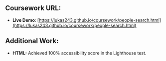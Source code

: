 ## Coursework URL:

* **Live Demo**: [https://lukas243.github.io/coursework/people-search.html](https://lukas243.github.io/coursework/people-search.html)

## Additional Work:

* **HTML:** Achieved 100% accessibility score in the Lighthouse test.
